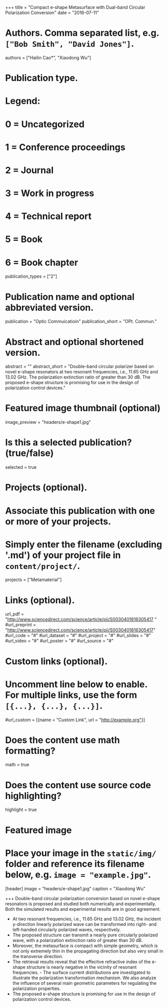 +++
title = "Compact e-shape Metasurface with Dual-band Circular Polarization Conversion"
date = "2016-07-11"

# Authors. Comma separated list, e.g. `["Bob Smith", "David Jones"]`.
authors = ["Hailin Cao*", "Xiaodong Wu"]

# Publication type.
# Legend:
# 0 = Uncategorized
# 1 = Conference proceedings
# 2 = Journal
# 3 = Work in progress
# 4 = Technical report
# 5 = Book
# 6 = Book chapter
publication_types = ["2"]

# Publication name and optional abbreviated version.
publication = "Optic Commuicatioin"
publication_short = "OPt. Commun."

# Abstract and optional shortened version.
abstract = ""
abstract_short = "Double-band circular polarizer based on novel e-shape resonators at two resonant frequencies, i.e., 11.65 GHz and 13.02 GHz. The polarization extinction ratio of greater than 30 dB. The proposed e-shape structure is promising for use in the design of polarization control devices."

# Featured image thumbnail (optional)
image_preview = "headers/e-shape1.jpg"

# Is this a selected publication? (true/false)
selected = true

# Projects (optional).
#   Associate this publication with one or more of your projects.
#   Simply enter the filename (excluding '.md') of your project file in `content/project/`.
projects = ["Metamaterial"]

# Links (optional).
url_pdf = "http://www.sciencedirect.com/science/article/pii/S0030401816305417 "
#url_preprint = "http://www.sciencedirect.com/science/article/pii/S0030401816305417"
#url_code = "#"
#url_dataset = "#"
#url_project = "#"
#url_slides = "#"
#url_video = "#"
#url_poster = "#"
#url_source = "#"

# Custom links (optional).
#   Uncomment line below to enable. For multiple links, use the form `[{...}, {...}, {...}]`.
#url_custom = [{name = "Custom Link", url = "http://example.org"}]

# Does the content use math formatting?
math = true

# Does the content use source code highlighting?
highlight = true

# Featured image
# Place your image in the `static/img/` folder and reference its filename below, e.g. `image = "example.jpg"`.
[header]
image = "headers/e-shape1.jpg"
caption = "Xiaodong Wu"

+++
Double-band circular polarization conversion based on novel e-shape resonators is proposed and studied both numerically and experimentally. Both the simulated results and experimental results are in good agreement. 

- At two resonant frequencies, i.e., 11.65 GHz and 13.02 GHz, the incident y-direction linearly polarized wave can be transformed into right- and left-handed circularly polarized waves, respectively. 
- The proposed structure can transmit a nearly pure circularly polarized wave, with a polarization extinction ratio of greater than 30 dB. 
- Moreover, the metasurface is compact with simple geometry, which is not only extremely thin in the propagating direction but also very small in the transverse direction. 
- The retrieval results reveal that the effective refractive index of the e-shape structure is nearly negative in the vicinity of resonant frequencies. - The surface current distributions are investigated to illustrate the polarization transformation mechanism. We also analyze the influence of several main geometric parameters for regulating the polarization properties. 
- The proposed e-shape structure is promising for use in the design of polarization control devices.



